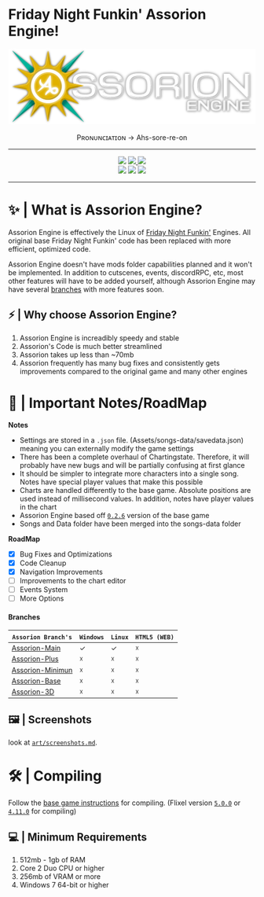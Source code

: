 # Friday Night Funkin' Assorion Engine!

![LOGO](art/assorione.png)
<div align="center"> Pʀᴏɴᴜɴᴄɪᴀᴛɪᴏɴ → Ahs-sore-re-on</div>

-------------------------------------------------------------
 <div align="center">
 <a href="#"><img src="https://img.shields.io/github/repo-size/Legendary-Candice-Joe/FNF-Assorion-Engine?style=for-the-badge&color=06b59c"/></a>
 <a href="https://github.com/Legendary-Candice-Joe/FNF-Assorion-Engine/graphs/commit-activity"><img src="https://img.shields.io/github/commit-activity/m/Legendary-Candice-Joe/FNF-Assorion-Engine?style=for-the-badge&color=06b59c"/</a> 
 <a href="https://github.com/Legendary-Candice-Joe/FNF-Assorion-Engine/releases"><img src="https://img.shields.io/github/v/release/Legendary-Candice-Joe/FNF-Assorion-Engine?style=for-the-badge&color=06b59c"/></a>
 </div>
 <div align="center">
 <a href="#"><img src="https://img.shields.io/badge/Windows_Build-Released-blue?style=for-the-badge&color=e1b100"/></a>
 <a href="#"><img src="https://img.shields.io/badge/Linux_Build-Released-blue?style=for-the-badge&color=e1b100"/></a>
 <a href="#"><img src="https://img.shields.io/badge/Web_Build-Pending-blue?style=for-the-badge&color=e1b100"/></a>  
 </div>

-------------------------------------------------------------

# ✨ | What is Assorion Engine?

Assorion Engine is effectively the Linux of <a href="https://ninja-muffin24.itch.io/funkin">Friday Night Funkin'</a> Engines. 
All original base Friday Night Funkin' code has been replaced with more efficient, optimized code. 

Assorion Engine doesn't have mods folder capabilities planned and it won't be implemented. 
In addition to cutscenes, events, discordRPC, etc, most other features will have to be added yourself, 
although Assorion Engine may have several <a href="https://github.com/Legendary-Candice-Joe/FNF-Assorion-Engine#branches">branches</a> with more features soon.

## ⚡ | Why choose Assorion Engine?

1. Assorion Engine is increadibly speedy and stable
2. Assorion's Code is much better streamlined
3. Assorion takes up less than ~70mb
4. Assorion frequently has many bug fixes and consistently gets improvements compared to the original game and many other engines

# 📝 | Important Notes/RoadMap

  **Notes**   
-	Settings are stored in a `.json` file. (Assets/songs-data/savedata.json) meaning you can externally modify the game settings
-	There has been a complete overhaul of Chartingstate. Therefore, it will probably have new bugs and will be partially confusing at first glance
-	It should be simpler to integrate more characters into a single song. Notes have special player values that make this possible
-	Charts are handled differently to the base game. Absolute positions are used instead of millisecond values. In addition, notes have player values in the chart
-	Assorion Engine based off <a href="https://github.com/FunkinCrew/Funkin/releases/tag/v0.2.6">`0.2.6`</a> version of the base game
-	Songs and Data folder have been merged into the songs-data folder
  
 **RoadMap**
* [X]	Bug Fixes and Optimizations
* [X]	Code Cleanup
* [X]	Navigation Improvements
* [ ]	Improvements to the chart editor
* [ ]	Events System
* [ ]	More Options

#### **Branches**
| `Assorion Branch's`                                | `Windows` | `Linux` | `HTML5 (WEB)`     |
|--------------------------------------------------|---------|-------|-----------------|
| <a href="#">Assorion-Main</a>                                    | ✓       | ✓     | ☓              |
| <a href="#">Assorion-Plus</a>                                    | ☓       | ☓     | ☓              |
| <a href="#">Assorion-Minimun</a>                                 | ☓       | ☓     | ☓              |
| <a href="#">Assorion-Base</a>                                    | ☓       | ☓     | ☓              |
| <a href="#">Assorion-3D</a>                                      | ☓       | ☓     | ☓              |

## 🖼️ | Screenshots

look at <a href="https://github.com/Legendary-Candice-Joe/FNF-Assorion-Engine/blob/main/art/screenshots.md">`art/screenshots.md`</a>. 

# 🛠 | Compiling

Follow the <a href="https://github.com/FunkinCrew/Funkin#build-instructions">base game instructions</a> for compiling. (Flixel version <a href="https://lib.haxe.org/p/flixel/5.0.0/">`5.0.0`</a> or <a href="https://lib.haxe.org/p/flixel/4.11.0/">`4.11.0`</a> for compiling)

## 💻 | Minimum Requirements

1. 512mb - 1gb of RAM
2. Core 2 Duo CPU or higher
3. 256mb of VRAM or more
4. Windows 7 64-bit or higher

